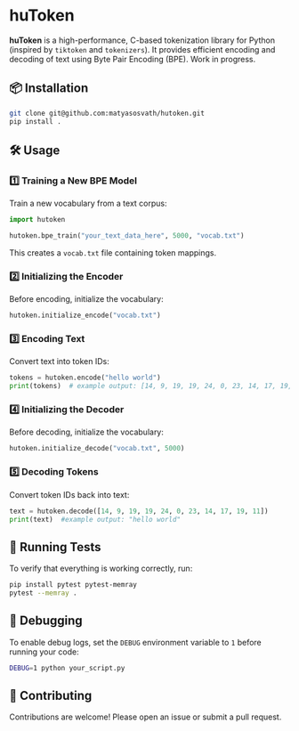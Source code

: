 # huToken

**huToken** is a high-performance, C-based tokenization library for Python (inspired by `tiktoken` and `tokenizers`). It provides efficient encoding and decoding of text using Byte Pair Encoding (BPE). Work in progress.

## 📦 Installation

```sh
git clone git@github.com:matyasosvath/hutoken.git
pip install .
```

## 🛠 Usage

### 1️⃣ Training a New BPE Model
Train a new vocabulary from a text corpus:

```python
import hutoken

hutoken.bpe_train("your_text_data_here", 5000, "vocab.txt")
```

This creates a `vocab.txt` file containing token mappings.

### 2️⃣ Initializing the Encoder
Before encoding, initialize the vocabulary:

```python
hutoken.initialize_encode("vocab.txt")
```

### 3️⃣ Encoding Text
Convert text into token IDs:

```python
tokens = hutoken.encode("hello world")
print(tokens)  # example output: [14, 9, 19, 19, 24, 0, 23, 14, 17, 19, 11]
```

### 4️⃣ Initializing the Decoder

Before decoding, initialize the vocabulary:

```python
hutoken.initialize_decode("vocab.txt", 5000)
```

### 5️⃣ Decoding Tokens

Convert token IDs back into text:

```python
text = hutoken.decode([14, 9, 19, 19, 24, 0, 23, 14, 17, 19, 11])
print(text)  #example output: "hello world"
```

## 🧪 Running Tests

To verify that everything is working correctly, run:

```sh
pip install pytest pytest-memray
pytest --memray .
```

## 🐛 Debugging

To enable debug logs, set the `DEBUG` environment variable to `1` before running your code:

```sh
DEBUG=1 python your_script.py
```

## 🤝 Contributing
Contributions are welcome! Please open an issue or submit a pull request.
